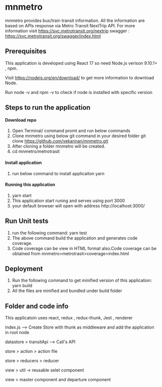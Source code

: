 # mnmetro
mnmetro provides bus/train transit information. All the information are based on APIs response via Metro Transit NextTrip API. 
For more information visit https://svc.metrotransit.org/nextrip
swagger : https://svc.metrotransit.org/swagger/index.html 

## Prerequisites
This application is developed using React 17 so need Node.js verison 9.10.1+ , npm.

Visit https://nodejs.org/en/download/ to get more information to download Node.

Run node -v and npm -v to check if node is installed with specific version

## Steps to run the application

#### Download repo
1. Open Terminal/ command promt and run below commands
2. Clone mnmetro using below git command in your desired folder
    git clone https://github.com/vekannan/mnmetro.git
3. After cloning a folder mnmetro will be created. 
4. cd mnmetro/metrotrasit

#### Install application
1. run below command to install applicaiton 
    yarn
#### Running this application
1. yarn start
2. This application start runing and serves using port 3000
3. your default browser will open with address http://localhost:3000/ 

## Run Unit tests
1. run the following command:  yarn test
2. The above command build the application and generates code coverage.
3. Code coverage can be view in HTML format also.Code coverage can be obtained from mnmetro>metrotrasit>coverage>index.html

## Deployment
1. Run the following command to get minified version of this application: yarn build
2. All the files are minified and bundled under build folder

## Folder and code info
This applicatoin uses react, redux , redux-thunk, Jest , renderer


index.js --> Create Store with thunk as middleware and add the application in root node

datastore > transitApi --> Call's API 

store > action > action file

store > reducers > reducer 

view > util -> reusable selet component

view > master component and departure component 











